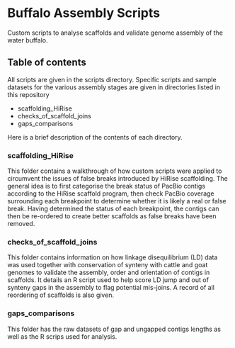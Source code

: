 # Buffalo Assembly Scripts
Custom scripts to analyse scaffolds and validate genome assembly of the water buffalo.

## Table of contents
All scripts are given in the scripts directory. Specific scripts and sample datasets for the various assembly stages are given in directories listed in this repository
* scaffolding_HiRise
* checks_of_scaffold_joins
* gaps_comparisons
 
Here is a brief description of the contents of each directory.

### scaffolding_HiRise
This folder contains a walkthrough of how custom scripts were applied to circumvent the issues of false breaks introduced by HiRise scaffolding. The general idea is to first categorise the break status of PacBio contigs according to the HiRise scaffold program, then check PacBio coverage surrounding each breakpoint to determine whether it is likely a real or false break. Having determined the status of each breakpoint, the contigs can then be re-ordered to create better scaffolds as false breaks have been removed.

### checks_of_scaffold_joins
This folder contains information on how linkage disequilibrium (LD) data was used together with conservation of synteny with cattle and goat genomes to validate the assembly, order and orientation of contigs in scaffolds. It details an R script used to help score LD jump and out of synteny gaps in the assembly to flag potential mis-joins. A record of all reordering of scaffolds is also given.

### gaps_comparisons
This folder has the raw datasets of gap and ungapped contigs lengths as well as the R scrips used for analysis.

